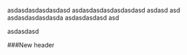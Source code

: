 asdasdasdasdasdasd
asdasdasdasdasdasdasd
asdasd
asd
asdasdasdasdasda
asdasdasdasd
asd

asdasdasd

###New header
